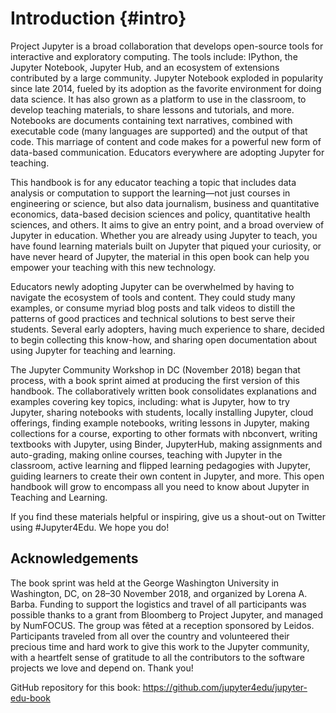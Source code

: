 # Introduction {#intro}

Project Jupyter is a broad collaboration that develops open-source tools for interactive and exploratory computing. The tools include: IPython, the Jupyter Notebook, Jupyter Hub, and an ecosystem of extensions contributed by a large community. Jupyter Notebook exploded in popularity since late 2014, fueled by its adoption as the favorite environment for doing data science. It has also grown as a platform to use in the classroom, to develop teaching materials, to share lessons and tutorials, and more. Notebooks are documents containing text narratives, combined with executable code (many languages are supported) and the output of that code. This marriage of content and code makes for a powerful new form of data-based communication. Educators everywhere are adopting Jupyter for teaching.

This handbook is for any educator teaching a topic that includes data analysis or computation to support the learning—not just courses in engineering or science, but also data journalism, business and quantitative economics, data-based decision sciences and policy, quantitative health sciences, and others. It aims to give an entry point, and a broad overview of Jupyter in education. Whether you are already using Jupyter to teach, you have found learning materials built on Jupyter that piqued your curiosity, or have never heard of Jupyter, the material in this open book can help you empower your teaching with this new technology.

Educators newly adopting Jupyter can be overwhelmed by having to navigate the ecosystem of tools and content. They could study many examples, or consume myriad blog posts and talk videos to distill the patterns of good practices and technical solutions to best serve their students. Several early adopters, having much experience to share, decided to begin collecting this know-how, and sharing open documentation about using Jupyter for teaching and learning.

The Jupyter Community Workshop in DC (November 2018) began that process, with a book sprint aimed at producing the first version of this handbook. The collaboratively written book consolidates explanations and examples covering key topics, including: what is Jupyter, how to try Jupyter, sharing notebooks with students, locally installing Jupyter, cloud offerings, finding example notebooks, writing lessons in Jupyter, making collections for a course, exporting to other formats with nbconvert, writing textbooks with Jupyter, using Binder, JupyterHub, making assignments and auto-grading, making online courses, teaching with Jupyter in the classroom, active learning and flipped learning pedagogies with Jupyter, guiding learners to create their own content in Jupyter, and more. This open handbook will grow to encompass all you need to know about Jupyter in Teaching and Learning.

If you find these materials helpful or inspiring, give us a shout-out on Twitter using #Jupyter4Edu. We hope you do!


## Acknowledgements

The book sprint was held at the George Washington University in Washington, DC, on 28–30 November 2018, and organized by Lorena A. Barba. Funding to support the logistics and travel of all participants was possible thanks to a grant from Bloomberg to Project Jupyter, and managed by NumFOCUS. The group was fêted at a reception sponsored by Leidos. Participants traveled from all over the country and volunteered their precious time and hard work to give this work to the Jupyter community, with a heartfelt sense of gratitude to all the contributors to the software projects we love and depend on. Thank you!

GitHub repository for this book: <https://github.com/jupyter4edu/jupyter-edu-book>
